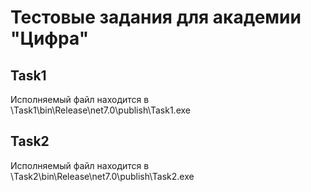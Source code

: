 # Тестовые задания для академии "Цифра"

## Task1
Исполняемый файл находится в \Task1\bin\Release\net7.0\publish\Task1.exe

## Task2
Исполняемый файл находится в \Task2\bin\Release\net7.0\publish\Task2.exe
